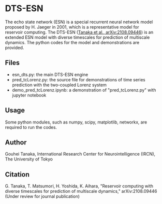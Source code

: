# DTS-ESN
The echo state network (ESN) is a special recurrent neural network model proposed by H. Jaeger in 2001, which is a representative model for reservoir computing.
The DTS-ESN ([Tanaka et al., arXiv:2108.09446](https://arxiv.org/abs/2108.09446)) is an extended ESN model with diverse timescales for prediction of multiscale dynamics.
The python codes for the model and demonstrations are provided.  

  ## Files
  * esn_dts.py: the main DTS-ESN engine
  * pred_tcLorenz.py: the source file for demonstrations of time series prediction with the two-coupled Lorenz system
  * demo_pred_tcLorenz.ipynb: a demonstration of "pred_tcLorenz.py" with jupyter notebook

  ## Usage
  Some python modules, such as numpy, scipy, matplotlib, networkx, are required to run the codes.
  
  ## Author
  Gouhei Tanaka, International Research Center for Neurointelligence (IRCN), The University of Tokyo
  
  ## Citation
  G. Tanaka, T. Matsumori, H. Yoshida, K. Aihara, "Reservoir computing with diverse timescales for prediction of multiscale dynamics," arXiv:2108.09446 (Under review for journal publication)
